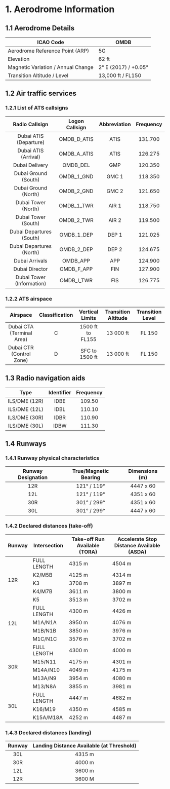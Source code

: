 # 1. Aerodrome Information
## 1.1 Aerodrome Details
| ICAO Code                          | OMDB                 |
|------------------------------------|----------------------|
| Aerodrome Reference Point (ARP)    | 5G                   |
| Elevation                          | 62 ft                |
| Magnetic Variation / Annual Change | 2° E (2017) / +0.05° |
| Transition Altitude / Level        | 13,000 ft / FL150    |

## 1.2 Air traffic services
### 1.2.1 List of ATS callsigns
| Radio Callsign              | Logon Callsign   | Abbreviation   | Frequency   |
|:---------------------------:|:----------------:|:--------------:|:-----------:|
| Dubai ATIS (Departure)      | OMDB_D_ATIS      | ATIS           | 131.700     |
| Dubai ATIS (Arrival)        | OMDB_A_ATIS      | ATIS           | 126.275     |
| Dubai Delivery              | OMDB_DEL         | GMP            | 120.350     |
| Dubai Ground (South)        | OMDB_1_GND       | GMC 1          | 118.350     |
| Dubai Ground (North)        | OMDB_2_GND       | GMC 2          | 121.650     |
| Dubai Tower (North)         | OMDB_1_TWR       | AIR 1          | 118.750     |
| Dubai Tower (South)         | OMDB_2_TWR       | AIR 2          | 119.500     |
| Dubai Departures (South)    | OMDB_1_DEP       | DEP 1          | 121.025     |
| Dubai Departures (North)    | OMDB_2_DEP       | DEP 2          | 124.675     |
| Dubai Arrivals              | OMDB_APP         | APP            | 124.900     |
| Dubai Director              | OMDB_F_APP       | FIN            | 127.900     |
| Dubai Tower (Information)   | OMDB_I_TWR       | FIS            | 126.775     |

### 1.2.2 ATS airspace
| Airspace                    | Classification   | Vertical Limits    | Transition Altitude   | Transition Level   |
|:---------------------------:|:----------------:|:------------------:|:---------------------:|:------------------:|
| Dubai CTA (Terminal Area)   | C                | 1500 ft to FL155   | 13 000 ft             | FL 150             |
| Dubai CTR (Control Zone)    | D                | SFC to 1500 ft     | 13 000 ft             | FL 150             |

## 1.3 Radio navigation aids
| Type            | Identifier   | Frequency   |
|:---------------:|:------------:|:-----------:|
| ILS/DME (12R)   | IDBE         | 109.50      |
| ILS/DME (12L)   | IDBL         | 110.10      |
| ILS/DME (30R)   | IDBR         | 110.90      |
| ILS/DME (30L)   | IDBW         | 111.30      |

## 1.4 Runways
### 1.4.1 Runway physical characteristics
| Runway Designation   | True/Magnetic Bearing     | Dimensions (m)   |
|:--------------------:|:-------------------------:|:----------------:|
| 12R                  | 121° / 119°               | 4447 x 60        |
| 12L                  | 121° / 119°               | 4351 x 60        |
| 30R                  | 301° / 299°               | 4351 x 60        |
| 30L                  | 301° / 299°               | 4447 x 60        |

### 1.4.2 Declared distances (take-off)
<table><thead>
  <tr>
    <th>Runway</th>
    <th>Intersection</th>
    <th>Take-off Run Available (TORA)</th>
    <th>Accelerate Stop Distance Available (ASDA)</th>
  </tr></thead>
<tbody>
  <tr>
    <td rowspan="5">12R</td>
    <td>FULL LENGTH</td>
    <td>4315 m</td>
    <td>4504 m</td>
  </tr>
  <tr>
    <td>K2/M5B</td>
    <td>4125 m</td>
    <td>4314 m</td>
  </tr>
  <tr>
    <td>K3</td>
    <td>3708 m</td>
    <td>3897 m</td>
  </tr>
  <tr>
    <td>K4/M7B</td>
    <td>3611 m </td>
    <td>3800 m</td>
  </tr>
  <tr>
    <td>K5</td>
    <td>3513 m</td>
    <td>3702 m</td>
  </tr>
  <tr>
    <td rowspan="4">12L</td>
    <td>FULL LENGTH</td>
    <td>4300 m</td>
    <td>4426 m</td>
  </tr>
  <tr>
    <td>M1A/N1A</td>
    <td>3950 m</td>
    <td>4076 m</td>
  </tr>
  <tr>
    <td>M1B/N1B</td>
    <td>3850 m</td>
    <td>3976 m</td>
  </tr>
  <tr>
    <td>M1C/N1C</td>
    <td>3576 m</td>
    <td>3702 m</td>
  </tr>
  <tr>
    <td rowspan="5">30R</td>
    <td>FULL LENGTH</td>
    <td>4300 m</td>
    <td>4000 m</td>
  </tr>
  <tr>
    <td>M15/N11</td>
    <td>4175 m</td>
    <td>4301 m</td>
  </tr>
  <tr>
    <td>M14A/N10</td>
    <td>4049 m</td>
    <td>4175 m</td>
  </tr>
  <tr>
    <td>M13A/N9</td>
    <td>3954 m</td>
    <td>4080 m</td>
  </tr>
  <tr>
    <td>M13/N8A</td>
    <td>3855 m </td>
    <td>3981 m</td>
  </tr>
  <tr>
    <td rowspan="3">30L</td>
    <td>FULL LENGTH</td>
    <td>4447 m</td>
    <td>4682 m</td>
  </tr>
  <tr>
    <td>K16/M19</td>
    <td>4350 m</td>
    <td>4585 m</td>
  </tr>
  <tr>
    <td>K15A/M18A</td>
    <td>4252 m</td>
    <td>4487 m</td>
  </tr>
</tbody></table>

### 1.4.3 Declared distances (landing)
| Runway | Landing Distance Available (at Threshold) |
|:------:|:-----------------------------------------:|
|   30L  |                   4315 m                  |
|   30R  |                   4000 m                  |
|   12L  |                   3600 m                  |
|   12R  |                   3600 M                  |